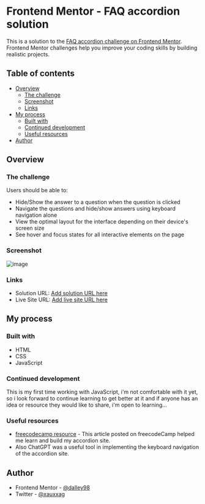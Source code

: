# Frontend Mentor - FAQ accordion solution

This is a solution to the [FAQ accordion challenge on Frontend Mentor](https://www.frontendmentor.io/challenges/faq-accordion-wyfFdeBwBz). Frontend Mentor challenges help you improve your coding skills by building realistic projects. 

## Table of contents

- [Overview](#overview)
  - [The challenge](#the-challenge)
  - [Screenshot](#screenshot)
  - [Links](#links)
- [My process](#my-process)
  - [Built with](#built-with)
  - [Continued development](#continued-development)
  - [Useful resources](#useful-resources)
- [Author](#author)

## Overview

### The challenge

Users should be able to:

- Hide/Show the answer to a question when the question is clicked
- Navigate the questions and hide/show answers using keyboard navigation alone
- View the optimal layout for the interface depending on their device's screen size
- See hover and focus states for all interactive elements on the page

### Screenshot

![image](https://github.com/dalley98/frontendMentorAccordionChallenge/assets/145871077/47066ca3-5d57-497b-bdc8-d2a1eba66d15)




### Links

- Solution URL: [Add solution URL here](https://your-solution-url.com)
- Live Site URL: [Add live site URL here](https://your-live-site-url.com)

## My process

### Built with

- HTML
- CSS
- JavaScript

### Continued development

This is my first time working with JavaScript, i'm not comfortable with it yet, so i look forward to continue learning to get better at it and if anyone has an idea or resource they would like to share, i'm open to learning...

### Useful resources

- [freecodecamp resource](https://www.freecodecamp.org/news/build-an-accordion-menu-using-html-css-and-javascript/) - This article posted on freecodeCamp helped me learn and build my accordion site.
- Also ChatGPT was a useful tool in implementing the keyboard navigation of the accordion site.

## Author

- Frontend Mentor - [@dalley98](https://www.frontendmentor.io/profile/dalley98)
- Twitter - [@xauxxag](https://x.com/xauxxag?t=n5Mjr0gAyb_I3ZvbX7M9OQ&s=09)

